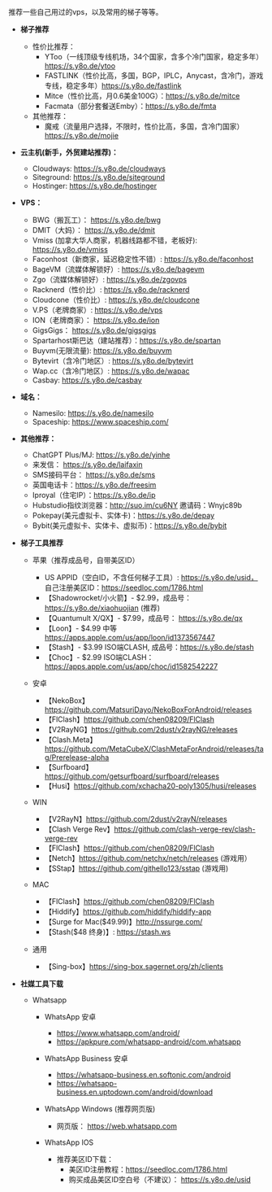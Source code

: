 推荐一些自己用过的vps，以及常用的梯子等等。

* **梯子推荐**

  * 性价比推荐：
    * YToo（一线顶级专线机场，34个国家，含多个冷门国家，稳定多年）https://s.y8o.de/ytoo
    * FASTLINK（性价比高，多国，BGP，IPLC，Anycast，含冷门，游戏专线，稳定多年）https://s.y8o.de/fastlink
    * Mitce（性价比高，月0.6美金100G）：https://s.y8o.de/mitce
    * Facmata（部分套餐送Emby）：https://s.y8o.de/fmta
  * 其他推荐：
    * 魔戒（流量用户选择，不限时，性价比高，多国，含冷门国家）https://s.y8o.de/mojie

* **云主机(新手，外贸建站推荐)：**
  * Cloudways: https://s.y8o.de/cloudways
  * Siteground: https://s.y8o.de/siteground
  * Hostinger: https://s.y8o.de/hostinger

* **VPS：**
  * BWG（搬瓦工）： https://s.y8o.de/bwg
  * DMIT（大妈）： https://s.y8o.de/dmit
  * Vmiss (加拿大华人商家，机器线路都不错，老板好): https://s.y8o.de/vmiss
  * Faconhost（新商家，延迟稳定性不错）: https://s.y8o.de/faconhost
  * BageVM（流媒体解锁好）:  https://s.y8o.de/bagevm
  * Zgo（流媒体解锁好）: https://s.y8o.de/zgovps
  * Racknerd（性价比）:  https://s.y8o.de/racknerd
  * Cloudcone（性价比）:  https://s.y8o.de/cloudcone
  * V.PS（老牌商家）:  https://s.y8o.de/vps
  * ION（老牌商家）： https://s.y8o.de/ion
  * GigsGigs： https://s.y8o.de/gigsgigs
  * Spartarhost斯巴达（建站推荐）：https://s.y8o.de/spartan
  * Buyvm(无限流量):  https://s.y8o.de/buyvm
  * Bytevirt（含冷门地区）:  https://s.y8o.de/bytevirt
  * Wap.cc（含冷门地区）: https://s.y8o.de/wapac
  * Casbay: https://s.y8o.de/casbay
* **域名：**
  * Namesilo: https://s.y8o.de/namesilo
  * Spaceship: https://www.spaceship.com/

* **其他推荐：**
  * ChatGPT Plus/MJ: https://s.y8o.de/yinhe
  * 来发信： https://s.y8o.de/laifaxin
  * SMS接码平台： https://s.y8o.de/sms
  * 英国电话卡：https://s.y8o.de/freesim
  * Iproyal（住宅IP）：https://s.y8o.de/ip
  * Hubstudio指纹浏览器：http://suo.im/cu6NY 邀请码：Wnyjc89b
  * Pokepay(美元虚拟卡、实体卡)：https://s.y8o.de/depay
  * Bybit(美元虚拟卡、实体卡、虚拟币)：https://s.y8o.de/bybit

* **梯子工具推荐**

  * 苹果（推荐成品号，自带美区ID） 
    * US APPID（空白ID，不含任何梯子工具）: https://s.y8o.de/usid， 自己注册美区ID：https://seedloc.com/1786.html
    * 【Shadowrocket/小火箭】- $2.99，成品号： https://s.y8o.de/xiaohuojian (推荐)
    * 【Quantumult X/QX】- $7.99，成品号： https://s.y8o.de/qx
    * 【Loon】- $4.99 中等 https://apps.apple.com/us/app/loon/id1373567447
    * 【Stash】- $3.99 ISO端CLASH, 成品号：https://s.y8o.de/stash
    * 【Choc】- $2.99 ISO端CLASH： https://apps.apple.com/us/app/choc/id1582542227

  * 安卓
    * 【NekoBox】https://github.com/MatsuriDayo/NekoBoxForAndroid/releases
    * 【FlClash】https://github.com/chen08209/FlClash
    * 【V2RayNG】https://github.com/2dust/v2rayNG/releases
    * 【Clash.Meta】https://github.com/MetaCubeX/ClashMetaForAndroid/releases/tag/Prerelease-alpha
    * 【Surfboard】https://github.com/getsurfboard/surfboard/releases
    * 【Husi】https://github.com/xchacha20-poly1305/husi/releases

  * WIN
    * 【V2RayN】https://github.com/2dust/v2rayN/releases
    * 【Clash Verge Rev】https://github.com/clash-verge-rev/clash-verge-rev
    * 【FlClash】https://github.com/chen08209/FlClash
    * 【Netch】https://github.com/netchx/netch/releases (游戏用）
    * 【SStap】https://github.com/githello123/sstap (游戏用)

  * MAC
    * 【FlClash】https://github.com/chen08209/FlClash
    * 【Hiddify】https://github.com/hiddify/hiddify-app
    * 【Surge for Mac($49.99)】http://nssurge.com/
    * 【Stash($48 终身)】: https://stash.ws

  * 通用
    * 【Sing-box】https://sing-box.sagernet.org/zh/clients

* **社媒工具下载**
  * Whatsapp
    * WhatsApp 安卓
      * https://www.whatsapp.com/android/
      * https://apkpure.com/whatsapp-android/com.whatsapp

    * WhatsApp Business 安卓
      * https://whatsapp-business.en.softonic.com/android
      * https://whatsapp-business.en.uptodown.com/android/download

    * WhatsApp Windows (推荐网页版)
      * 网页版： https://web.whatsapp.com

    * WhatsApp IOS
      * 推荐美区ID下载：
        * 美区ID注册教程：https://seedloc.com/1786.html
        * 购买成品美区ID空白号（不建议）： https://s.y8o.de/usid
